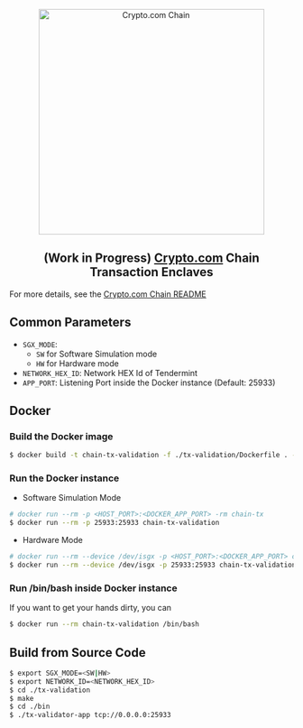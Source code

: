 <p align="center">
  <img src="https://avatars0.githubusercontent.com/u/41934032?s=400&v=4" alt="Crypto.com Chain" width="400">
</p>

<h2 align="center">(Work in Progress) <a href="https://crypto.com">Crypto.com<a> Chain Transaction Enclaves</h2

For more details, see the [Crypto.com Chain README](https://github.com/crypto-com/chain)

## Common Parameters

- `SGX_MODE`:
  - `SW` for Software Simulation mode
  - `HW` for Hardware mode
- `NETWORK_HEX_ID`: Network HEX Id of Tendermint
- `APP_PORT`: Listening Port inside the Docker instance (Default: 25933)

## Docker

### Build the Docker image
```bash
$ docker build -t chain-tx-validation -f ./tx-validation/Dockerfile . --build-arg SGX_MODE=<SW|HW> --build-arg NETWORK_ID=<NETWORK_HEX_ID>
```

### Run the Docker instance

- Software Simulation Mode
```bash
# docker run --rm -p <HOST_PORT>:<DOCKER_APP_PORT> -rm chain-tx
$ docker run --rm -p 25933:25933 chain-tx-validation
```

- Hardware Mode
```bash
# docker run --rm --device /dev/isgx -p <HOST_PORT>:<DOCKER_APP_PORT> chain-tx
$ docker run --rm --device /dev/isgx -p 25933:25933 chain-tx-validation
```

### Run /bin/bash inside Docker instance

If you want to get your hands dirty, you can
```bash
$ docker run --rm chain-tx-validation /bin/bash
```

## Build from Source Code

```bash
$ export SGX_MODE=<SW|HW>
$ export NETWORK_ID=<NETWORK_HEX_ID>
$ cd ./tx-validation
$ make
$ cd ./bin
$ ./tx-validator-app tcp://0.0.0.0:25933
```
